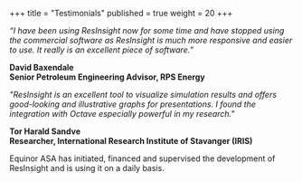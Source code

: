 +++
title = "Testimonials"
published = true
weight = 20
+++

*“I have been using ResInsight now for some time and have stopped using the commercial software as ResInsight is much more responsive and easier to use. It really is an excellent piece of software.”*

**David Baxendale<br>
Senior Petroleum Engineering Advisor, RPS Energy**

*"ResInsight is an excellent tool to visualize simulation results and offers good-looking and illustrative graphs for presentations. I found the integration with Octave especially powerful in my research."*

**Tor Harald Sandve<br>
Researcher, International Research Institute of Stavanger (IRIS)**

<div class="note">
Equinor ASA has initiated, financed and supervised the development of ResInsight and is using it on a daily basis. 
</div>

